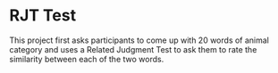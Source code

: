 # RJT Test

This project first asks participants to come up with 20 words of animal category and uses a Related Judgment Test to ask them to rate the similarity between each of the two words. 